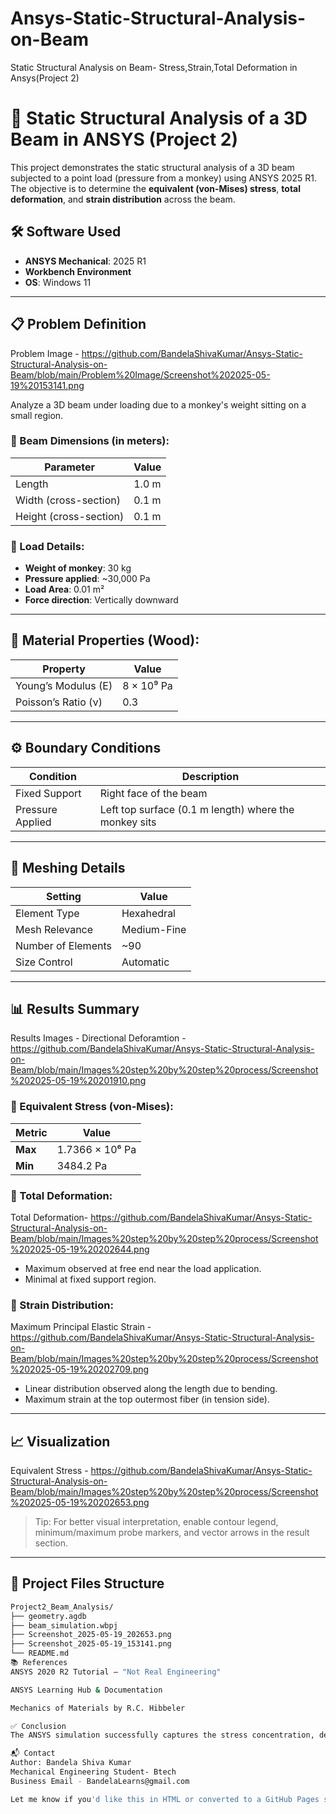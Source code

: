 # Ansys-Static-Structural-Analysis-on-Beam
Static Structural Analysis on Beam- Stress,Strain,Total Deformation in Ansys(Project 2)
# 📐 Static Structural Analysis of a 3D Beam in ANSYS (Project 2)

This project demonstrates the static structural analysis of a 3D beam subjected to a point load (pressure from a monkey) using ANSYS 2025 R1. The objective is to determine the **equivalent (von-Mises) stress**, **total deformation**, and **strain distribution** across the beam.

## 🛠️ Software Used

- **ANSYS Mechanical**: 2025 R1
- **Workbench Environment**
- **OS**: Windows 11

---

## 📋 Problem Definition

Problem Image - https://github.com/BandelaShivaKumar/Ansys-Static-Structural-Analysis-on-Beam/blob/main/Problem%20Image/Screenshot%202025-05-19%20153141.png

Analyze a 3D beam under loading due to a monkey's weight sitting on a small region.

### 📏 Beam Dimensions (in meters):
| Parameter        | Value    |
|------------------|----------|
| Length           | 1.0 m    |
| Width (cross-section)  | 0.1 m    |
| Height (cross-section) | 0.1 m    |

### 🐒 Load Details:
- **Weight of monkey**: 30 kg
- **Pressure applied**: ~30,000 Pa
- **Load Area**: 0.01 m²
- **Force direction**: Vertically downward

---

## 🧱 Material Properties (Wood):

| Property           | Value         |
|--------------------|---------------|
| Young’s Modulus (E)| 8 × 10⁹ Pa    |
| Poisson’s Ratio (ν)| 0.3           |

---

## ⚙️ Boundary Conditions

| Condition          | Description                    |
|--------------------|--------------------------------|
| Fixed Support      | Right face of the beam         |
| Pressure Applied   | Left top surface (0.1 m length) where the monkey sits |

---

## 🧪 Meshing Details

| Setting             | Value             |
|---------------------|------------------|
| Element Type        | Hexahedral        |
| Mesh Relevance      | Medium-Fine       |
| Number of Elements  | ~90               |
| Size Control        | Automatic         |

---

## 📊 Results Summary

Results Images - Directional Deforamtion - https://github.com/BandelaShivaKumar/Ansys-Static-Structural-Analysis-on-Beam/blob/main/Images%20step%20by%20step%20process/Screenshot%202025-05-19%20201910.png

### 📌 Equivalent Stress (von-Mises):

| Metric     | Value         |
|------------|---------------|
| **Max**    | 1.7366 × 10⁶ Pa |
| **Min**    | 3484.2 Pa     |

### 📌 Total Deformation:
Total Deformation- https://github.com/BandelaShivaKumar/Ansys-Static-Structural-Analysis-on-Beam/blob/main/Images%20step%20by%20step%20process/Screenshot%202025-05-19%20202644.png
- Maximum observed at free end near the load application.
- Minimal at fixed support region.

### 📌 Strain Distribution:
 Maximum Principal Elastic Strain - https://github.com/BandelaShivaKumar/Ansys-Static-Structural-Analysis-on-Beam/blob/main/Images%20step%20by%20step%20process/Screenshot%202025-05-19%20202709.png
- Linear distribution observed along the length due to bending.
- Maximum strain at the top outermost fiber (in tension side).

---

## 📈 Visualization

Equivalent Stress - https://github.com/BandelaShivaKumar/Ansys-Static-Structural-Analysis-on-Beam/blob/main/Images%20step%20by%20step%20process/Screenshot%202025-05-19%20202653.png

> Tip: For better visual interpretation, enable contour legend, minimum/maximum probe markers, and vector arrows in the result section.

---

## 📂 Project Files Structure

```bash
Project2_Beam_Analysis/
├── geometry.agdb
├── beam_simulation.wbpj
├── Screenshot_2025-05-19_202653.png
├── Screenshot_2025-05-19_153141.png
└── README.md
📚 References
ANSYS 2020 R2 Tutorial – "Not Real Engineering"

ANSYS Learning Hub & Documentation

Mechanics of Materials by R.C. Hibbeler

✅ Conclusion
The ANSYS simulation successfully captures the stress concentration, deformation pattern, and boundary behavior of a 3D beam under a simplified real-world loading condition. This serves as a foundational problem for more complex FEA simulations.

📬 Contact
Author: Bandela Shiva Kumar
Mechanical Engineering Student- Btech
Business Email - BandelaLearns@gmail.com

Let me know if you'd like this in HTML or converted to a GitHub Pages site layout.

